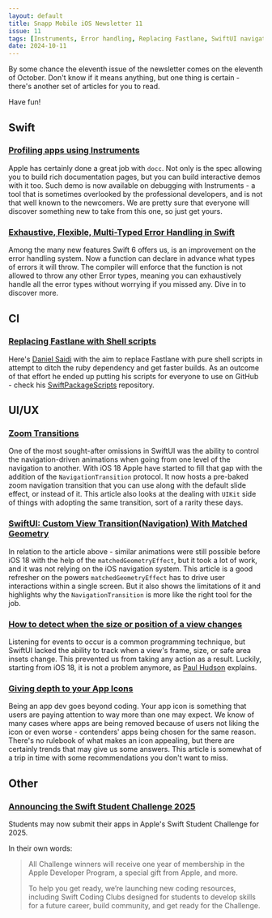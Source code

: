 ```yaml
---
layout: default
title: Snapp Mobile iOS Newsletter 11
issue: 11
tags: [Instruments, Error handling, Replacing Fastlane, SwiftUI navigation and geometry transitions]
date: 2024-10-11
---
```


By some chance the eleventh issue of the newsletter comes on the eleventh of October. Don't know if it means anything, but one thing is certain - there's another set of articles for you to read.

Have fun!

## Swift

### [Profiling apps using Instruments](https://developer.apple.com/tutorials/instruments)

Apple has certainly done a great job with `docc`. Not only is the spec allowing you to build rich documentation pages, but you can build interactive demos with it too. Such demo is now available on debugging with Instruments - a tool that is sometimes overlooked by the professional developers, and is not that well known to the newcomers. We are pretty sure that everyone will discover something new to take from this one, so just get yours.

### [Exhaustive, Flexible, Multi-Typed Error Handling in Swift](https://dandylyons.github.io/posts/typed-error-handling/)

Among the many new features Swift 6 offers us, is an improvement on the error handling system. Now a function can declare in advance what types of errors it will throw. The compiler will enforce that the function is not allowed to throw any other Error types, meaning you can exhaustively handle all the error types without worrying if you missed any. Dive in to discover more.

## CI

### [Replacing Fastlane with Shell scripts](https://danielsaidi.com/blog/2024/10/03/replacing-fastlane-with-shell-scripts)

Here's [Daniel Saidi](https://mastodon.social/@danielsaidi) with the aim to replace Fastlane with pure shell scripts in attempt to ditch the ruby dependency and get faster builds. As an outcome of that effort he ended up putting his scripts for everyone to use on GitHub - check his [SwiftPackageScripts](https://github.com/danielsaidi/SwiftPackageScripts) repository.

## UI/UX

### [Zoom Transitions](https://douglashill.co/zoom-transitions/)

One of the most sought-after omissions in SwiftUI was the ability to control the navigation-driven animations when going from one level of the navigation to another. With iOS 18 Apple have started to fill that gap with the addition of the `NavigationTransition` protocol. It now hosts a pre-baked zoom navigation transition that you can use along with the default slide effect, or instead of it. This article also looks at the dealing with `UIKit` side of things with adopting the same transition, sort of a rarity these days.

### [SwiftUI: Custom View Transition(Navigation) With Matched Geometry](https://blog.stackademic.com/swiftui-custom-view-transition-nav-with-matched-geometry-032552356fc5)

In relation to the article above - similar animations were still possible before iOS 18 with the help of the `matchedGeometryEffect`, but it took a lot of work, and it was not relying on the iOS navigation system. This article is a good refresher on the powers `matchedGeometryEffect` has to drive user interactions within a single screen. But it also shows the limitations of it and highlights why the `NavigationTransition` is more like the right tool for the job.

### [How to detect when the size or position of a view changes](https://www.hackingwithswift.com/quick-start/swiftui/how-to-detect-when-the-size-or-position-of-a-view-changes)

Listening for events to occur is a common programming technique, but SwiftUI lacked the ability to track when a view's frame, size, or safe area insets change. This prevented us from taking any action as a result. Luckily, starting from iOS 18, it is not a problem anymore, as [Paul Hudson](https://mastodon.social/@twostraws) explains.

### [Giving depth to your App Icons](https://www.createwithswift.com/giving-depth-to-your-app-icons/)

Being an app dev goes beyond coding. Your app icon is something that users are paying attention to way more than one may expect. We know of many cases where apps are being removed because of users not liking the icon or even worse - contenders' apps being chosen for the same reason. There's no rulebook of what makes an icon appealing, but there are certainly trends that may give us some answers. This article is somewhat of a trip in time with some recommendations you don't want to miss.

## Other

### [Announcing the Swift Student Challenge 2025](https://developer.apple.com/news/?id=hu2iq38q)

Students may now submit their apps in Apple's Swift Student Challenge for 2025.

In their own words:
> All Challenge winners will receive one year of membership in the Apple Developer Program, a special gift from Apple, and more.
>
> To help you get ready, we’re launching new coding resources, including Swift Coding Clubs designed for students to develop skills for a future career, build community, and get ready for the Challenge.
